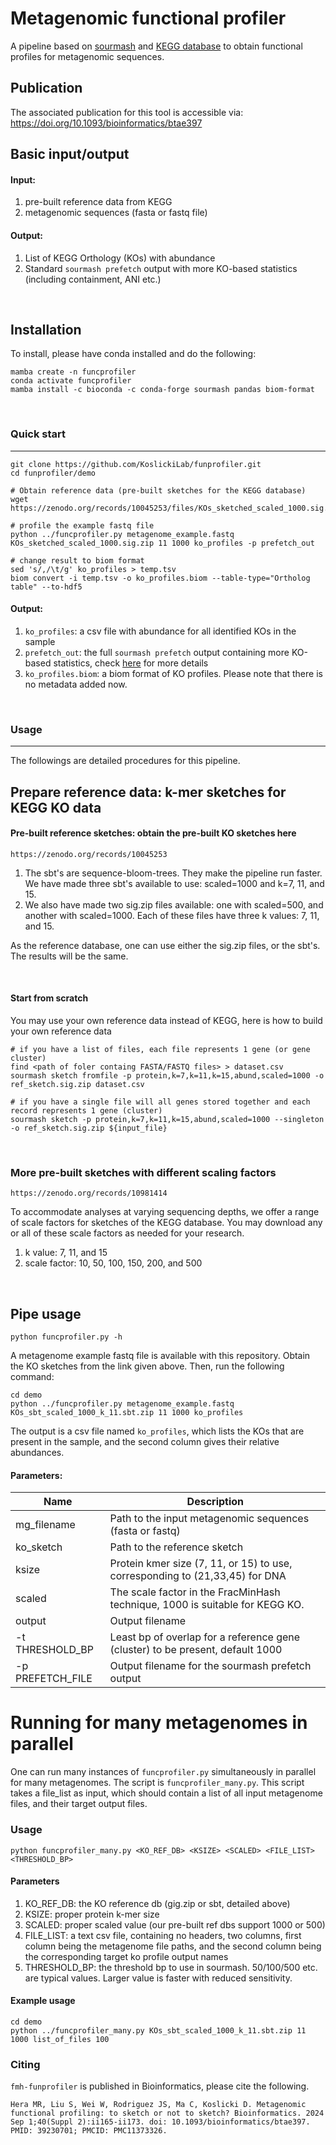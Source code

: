 # Metagenomic functional profiler

A pipeline based on [sourmash](https://sourmash.readthedocs.io/en/latest/) and [KEGG database](https://www.genome.jp/kegg/) to obtain functional profiles for metagenomic sequences.

## Publication
The associated publication for this tool is accessible via: https://doi.org/10.1093/bioinformatics/btae397

## Basic input/output
#### Input:

1. pre-built reference data from KEGG
2. metagenomic sequences (fasta or fastq file)

#### Output:

1. List of KEGG Orthology (KOs) with abundance
2. Standard `sourmash prefetch` output with more KO-based statistics (including containment, ANI etc.)

</br>

## Installation

To install, please have conda installed and do the following:

```
mamba create -n funcprofiler
conda activate funcprofiler
mamba install -c bioconda -c conda-forge sourmash pandas biom-format
```

</br>

### Quick start

---

```
git clone https://github.com/KoslickiLab/funprofiler.git
cd funprofiler/demo 

# Obtain reference data (pre-built sketches for the KEGG database)
wget https://zenodo.org/records/10045253/files/KOs_sketched_scaled_1000.sig.zip

# profile the example fastq file
python ../funcprofiler.py metagenome_example.fastq KOs_sketched_scaled_1000.sig.zip 11 1000 ko_profiles -p prefetch_out

# change result to biom format
sed 's/,/\t/g' ko_profiles > temp.tsv
biom convert -i temp.tsv -o ko_profiles.biom --table-type="Ortholog table" --to-hdf5
```

#### Output:

1. `ko_profiles`: a csv file with abundance for all identified KOs in the sample
2. `prefetch_out`: the full `sourmash prefetch` output containing more KO-based statistics, check [here](https://sourmash.readthedocs.io/en/latest/command-line.html#sourmash-prefetch-select-subsets-of-very-large-databases-for-more-processing) for more details
3. `ko_profiles.biom`: a biom format of KO profiles. Please note that there is no metadata added now.



</br>

### Usage

---

The followings are detailed procedures for this pipeline.

## Prepare reference data: k-mer sketches for KEGG KO data

#### Pre-built reference sketches: obtain the pre-built KO sketches here

```
https://zenodo.org/records/10045253
```

1. The sbt's are sequence-bloom-trees. They make the pipeline run faster. We have
   made three sbt's available to use: scaled=1000 and k=7, 11, and 15.
2. We also have made two sig.zip files available: one with scaled=500, and another
   with scaled=1000. Each of these files have three k values: 7, 11, and 15.

As the reference database, one can use either the sig.zip files, or the sbt's. The results will be the same.

</br>

#### Start from scratch

You may use your own reference data instead of KEGG, here is how to build your own reference data

```
# if you have a list of files, each file represents 1 gene (or gene cluster)
find <path of foler containg FASTA/FASTQ files> > dataset.csv
sourmash sketch fromfile -p protein,k=7,k=11,k=15,abund,scaled=1000 -o ref_sketch.sig.zip dataset.csv

# if you have a single file will all genes stored together and each record represents 1 gene (cluster)
sourmash sketch -p protein,k=7,k=11,k=15,abund,scaled=1000 --singleton -o ref_sketch.sig.zip ${input_file}
```

</br>

### More pre-built sketches with different scaling factors

```
https://zenodo.org/records/10981414
```

To accommodate analyses at varying sequencing depths, we offer a range of scale factors for sketches of the KEGG database. You may download any or all of these scale factors as needed for your research.

1. k value: 7, 11, and 15
2. scale factor: 10, 50, 100, 150, 200, and 500

</br>

## Pipe usage

```
python funcprofiler.py -h
```

A metagenome example fastq file is available with this repository. Obtain the KO sketches from the link given above. Then, run the following command:

```
cd demo
python ../funcprofiler.py metagenome_example.fastq KOs_sbt_scaled_1000_k_11.sbt.zip 11 1000 ko_profiles
```

The output is a csv file named `ko_profiles`, which lists the KOs that are present in the sample, and the second column gives their relative abundances.

#### Parameters:

| Name            | Description                                                  |
| --------------- | ------------------------------------------------------------ |
| mg_filename     | Path to the input metagenomic sequences (fasta or fastq)     |
| ko_sketch       | Path to the reference sketch                                 |
| ksize           | Protein kmer size (7, 11, or 15) to use, corresponding to (21,33,45) for DNA |
| scaled          | The scale factor in the FracMinHash technique, 1000 is suitable for KEGG KO. |
| output          | Output filename                                              |
| -t THRESHOLD_BP | Least bp of overlap for a reference gene (cluster) to be present, default 1000 |
| -p PREFETCH_FILE  | Output filename for the sourmash prefetch output               |


# Running for many metagenomes in parallel

One can run many instances of `funcprofiler.py` simultaneously in parallel for many metagenomes. The script is `funcprofiler_many.py`. This script takes a file_list as input, which should contain a list of all input metagenome files, and their target output files.

### Usage

```
python funcprofiler_many.py <KO_REF_DB> <KSIZE> <SCALED> <FILE_LIST> <THRESHOLD_BP>
```

#### Parameters
1. KO_REF_DB: the KO reference db (gig.zip or sbt, detailed above)
1. KSIZE: proper protein k-mer size
1. SCALED: proper scaled value (our pre-built ref dbs support 1000 or 500)
1. FILE_LIST: a text csv file, containing no headers, two columns, first column being the metagenome file paths, and the second column being the corresponding target ko profile output names
1. THRESHOLD_BP: the threshold bp to use in sourmash. 50/100/500 etc. are typical values. Larger value is faster with reduced sensitivity.

#### Example usage
```
cd demo
python ../funcprofiler_many.py KOs_sbt_scaled_1000_k_11.sbt.zip 11 1000 list_of_files 100
```

### Citing
`fmh-funprofiler` is published in Bioinformatics, please cite the following.
```
Hera MR, Liu S, Wei W, Rodriguez JS, Ma C, Koslicki D. Metagenomic functional profiling: to sketch or not to sketch? Bioinformatics. 2024 Sep 1;40(Suppl 2):ii165-ii173. doi: 10.1093/bioinformatics/btae397. PMID: 39230701; PMCID: PMC11373326.
```
